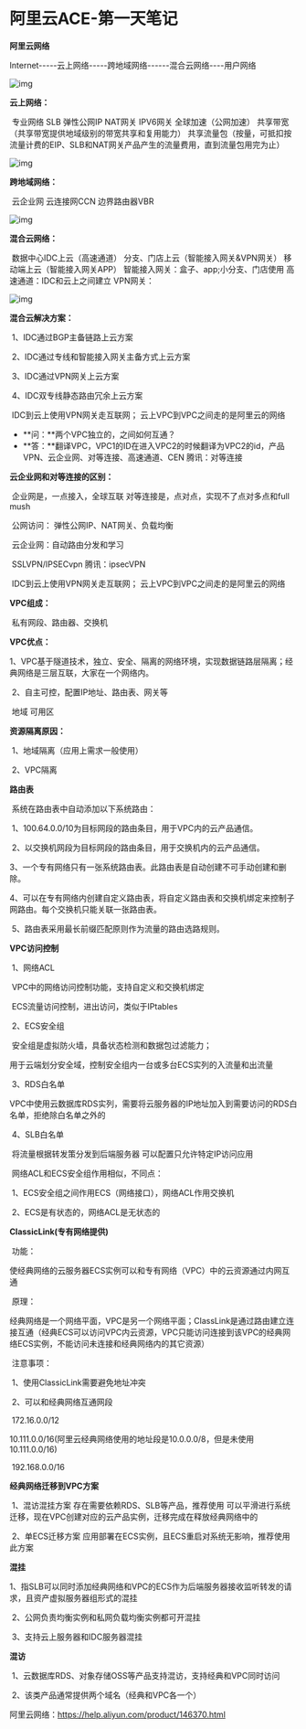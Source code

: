 # 阿里云ACE-第一天笔记

**阿里云网络**

Internet-----云上网络-----跨地域网络------混合云网络----用户网络

 ![img](https://help-static-aliyun-doc.aliyuncs.com/assets/img/zh-CN/0808195951/p76038.png) 

**云上网络：**

​	专业网络 	SLB 	弹性公网IP 	NAT网关 	IPV6网关 	全球加速（公网加速） 	共享带宽（共享带宽提供地域级别的带宽共享和复用能力） 	共享流量包（按量，可抵扣按流量计费的EIP、SLB和NAT网关产品产生的流量费用，直到流量包用完为止）

 ![img](https://help-static-aliyun-doc.aliyuncs.com/assets/img/zh-CN/1808195951/p76110.png) 

**跨地域网络：**

​	云企业网 	云连接网CCN 	边界路由器VBR

 ![img](https://help-static-aliyun-doc.aliyuncs.com/assets/img/zh-CN/1808195951/p76305.png) 

**混合云网络：**

​	数据中心IDC上云（高速通道） 	分支、门店上云（智能接入网关&VPN网关） 	移动端上云（智能接入网关APP） 	智能接入网关：盒子、app;小分支、门店使用 	高速通道：IDC和云上之间建立 	VPN网关：

 ![img](https://help-static-aliyun-doc.aliyuncs.com/assets/img/zh-CN/1808195951/p76143.png) 

**混合云解决方案：**

​	1、IDC通过BGP主备链路上云方案 	

​	2、IDC通过专线和智能接入网关主备方式上云方案 	

​	3、IDC通过VPN网关上云方案 	

​	4、IDC双专线静态路由冗余上云方案

​	IDC到云上使用VPN网关走互联网； 云上VPC到VPC之间走的是阿里云的网络

- **问：**两个VPC独立的，之间如何互通？
- **答：**翻译VPC，VPC1的ID在进入VPC2的时候翻译为VPC2的id，产品VPN、云企业网、对等连接、高速通道、CEN 腾讯：对等连接

**云企业网和对等连接的区别：** 

​		企业网是，一点接入，全球互联 对等连接是，点对点，实现不了点对多点和full mush

​		公网访问： 弹性公网IP、NAT网关、负载均衡

​		云企业网：自动路由分发和学习

​		SSLVPN/IPSECvpn 腾讯：ipsecVPN

​		IDC到云上使用VPN网关走互联网； 云上VPC到VPC之间走的是阿里云的网络

**VPC组成：** 

​		私有网段、路由器、交换机

**VPC优点：**

​		1、VPC基于隧道技术，独立、安全、隔离的网络环境，实现数据链路层隔离；经典网络是三层互联，大家在一个网络内。 

​		2、自主可控，配置IP地址、路由表、网关等

​		地域 可用区

**资源隔离原因：**

​		1、地域隔离（应用上需求一般使用） 

​		2、VPC隔离

**路由表**

​	系统在路由表中自动添加以下系统路由： 

​		1、100.64.0.0/10为目标网段的路由条目，用于VPC内的云产品通信。 

​		2、以交换机网段为目标网段的路由条目，用于交换机内的云产品通信。 

​		3、一个专有网络只有一张系统路由表。此路由表是自动创建不可手动创建和删除。 

​		4、可以在专有网络内创建自定义路由表，将自定义路由表和交换机绑定来控制子网路由。每个交换机只能关联一张路由表。 

​		5、路由表采用最长前缀匹配原则作为流量的路由选路规则。

**VPC访问控制**

​		1、网络ACL 	

​			VPC中的网络访问控制功能，支持自定义和交换机绑定 	

​			ECS流量访问控制，进出访问，类似于IPtables 

​		2、ECS安全组 	

​			安全组是虚拟防火墙，具备状态检测和数据包过滤能力； 	

​			用于云端划分安全域，控制安全组内一台或多台ECS实列的入流量和出流量 

​		3、RDS白名单 	

​			VPC中使用云数据库RDS实列，需要将云服务器的IP地址加入到需要访问的RDS白名单，拒绝除白名单之外的 

​		4、SLB白名单 	

​			将流量根据转发策分发到后端服务器 	可以配置只允许特定IP访问应用

​	网络ACL和ECS安全组作用相似，不同点： 

​		1、ECS安全组之间作用ECS（网络接口），网络ACL作用交换机 

​		2、ECS是有状态的，网络ACL是无状态的

**ClassicLink(专有网络提供)**

​	功能：

​		使经典网络的云服务器ECS实例可以和专有网络（VPC）中的云资源通过内网互通 

​	原理：

​		经典网络是一个网络平面，VPC是另一个网络平面；ClassLink是通过路由建立连接互通（经典ECS可以访问VPC内云资源，VPC只能访问连接到该VPC的经典网络ECS实例，不能访问未连接和经典网络内的其它资源） 

​	注意事项： 

​		1、使用ClassicLink需要避免地址冲突 

​		2、可以和经典网络互通网段 	

​			172.16.0.0/12 	

​			10.111.0.0/16(阿里云经典网络使用的地址段是10.0.0.0/8，但是未使用10.111.0.0/16) 	

​			192.168.0.0/16

**经典网络迁移到VPC方案**

​		1、混访混挂方案 	存在需要依赖RDS、SLB等产品，推荐使用 	可以平滑进行系统迁移，现在VPC创建对应的云产品实例，迁移完成在释放经典网络中的 

​		2、单ECS迁移方案 	应用部署在ECS实例，且ECS重启对系统无影响，推荐使用此方案

**混挂**

​		1、指SLB可以同时添加经典网络和VPC的ECS作为后端服务器接收监听转发的请求，且资产虚拟服务器组形式的混挂 	

​		2、公网负责均衡实例和私网负载均衡实例都可开混挂 	

​		3、支持云上服务器和IDC服务器混挂

**混访**

​		1、云数据库RDS、对象存储OSS等产品支持混访，支持经典和VPC同时访问 	

​		2、该类产品通常提供两个域名（经典和VPC各一个）



阿里云网络：https://help.aliyun.com/product/146370.html